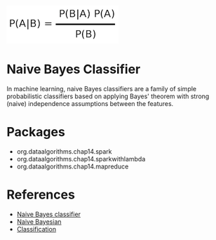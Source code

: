 [![Bayes Theorem](./bayes-theorem.png)]()

Naive Bayes Classifier
======================
In machine learning, naive Bayes classifiers are a 
family of simple probabilistic classifiers based on 
applying Bayes' theorem with strong (naive) independence 
assumptions between the features.

Packages
========
* org.dataalgorithms.chap14.spark
* org.dataalgorithms.chap14.sparkwithlambda
* org.dataalgorithms.chap14.mapreduce

References
==========
* [Naive Bayes classifier](https://en.wikipedia.org/wiki/Naive_Bayes_classifier)
* [Naive Bayesian](http://www.saedsayad.com/naive_bayesian.htm)
* [Classification](https://inst.eecs.berkeley.edu/~cs188/fa09/projects/classification/classification.html)
